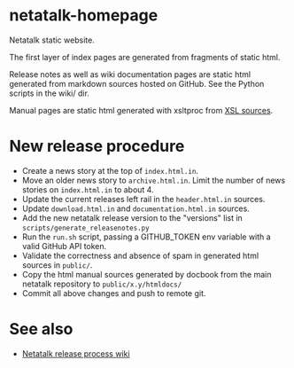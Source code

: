# netatalk-homepage
Netatalk static website.

The first layer of index pages are generated from fragments of static html.

Release notes as well as wiki documentation pages are static html generated from markdown sources hosted on GitHub. See the Python scripts in the wiki/ dir.

Manual pages are static html generated with xsltproc from [XSL sources](https://github.com/Netatalk/netatalk/tree/main/doc).

# New release procedure
- Create a news story at the top of `index.html.in`.
- Move an older news story to `archive.html.in`. Limit the number of news stories on `index.html.in` to about 4.
- Update the current releases left rail in the `header.html.in` sources.
- Update `download.html.in` and `documentation.html.in` sources.
- Add the new netatalk release version to the "versions" list in `scripts/generate_releasenotes.py`
- Run the `run.sh` script, passing a GITHUB_TOKEN env variable with a valid GitHub API token.
- Validate the correctness and absence of spam in generated html sources in `public/`.
- Copy the html manual sources generated by docbook from the main netatalk repository to `public/x.y/htmldocs/`
- Commit all above changes and push to remote git.

# See also
- [Netatalk release process wiki](https://github.com/Netatalk/netatalk/wiki/Developer-Notes#user-content-Making_a_release)
